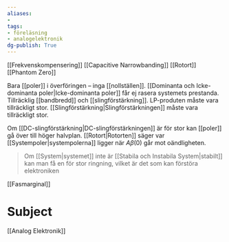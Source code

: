 ```yaml
---
aliases: 
- 
tags: 
- föreläsning
- analogelektronik
dg-publish: True
---
```

[[Frekvenskompensering]]
[[Capacitive Narrowbanding]]
[[Rotort]]
[[Phantom Zero]]

Bara [[poler]] i överföringen – inga [[nollställen]]. [[Dominanta och Icke-dominanta poler|Icke-dominanta poler]] får ej rasera systemets prestanda. Tillräcklig [[bandbredd]] och [[slingförstärkning]]. LP-produten måste vara tillräckligt stor. [[Slingförstärkning|Slingförstärkningen]] måste vara tillräckligt stor.

Om [[DC-slingförstärkning|DC-slingförstärkningen]] är för stor kan [[poler]] gå över till höger halvplan. [[Rotort|Rotorten]] säger var [[Systempoler|systempolerna]] ligger när $A \beta(0)$ går mot oändligheten.

> Om [[System|systemet]] inte är [[Stabila och Instabila System|stabilt]] kan man få en för stor ringning, vilket är det som kan förstöra elektroniken

[[Fasmarginal]]


# Subject
[[Analog Elektronik]]